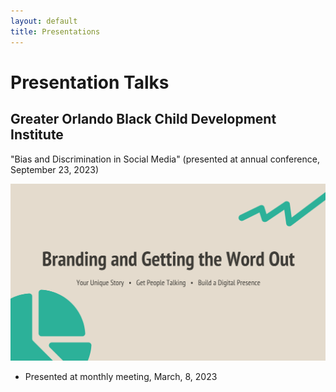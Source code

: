 ```yaml
---
layout: default
title: Presentations
---
```


# Presentation Talks

## Greater Orlando Black Child Development Institute

"Bias and Discrimination in Social Media" (presented at annual conference, September 23, 2023)


[![image](/assets/presentation.png "Branding and Getting the Word Out")](https://prezi.com/i/0ww1gtx05mef/)
- Presented at monthly meeting, March, 8, 2023
